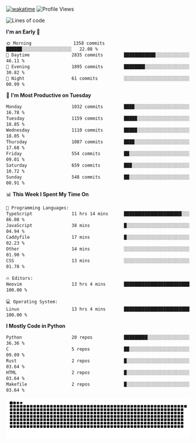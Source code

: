 [![wakatime](https://wakatime.com/badge/user/b920b284-3cde-4cd4-b72e-f7f22d050b16.svg)](https://wakatime.com/@b920b284-3cde-4cd4-b72e-f7f22d050b16)
![Profile Views](http://img.shields.io/badge/Profile%20Views-4586-blue)
<!--START_SECTION:waka-->
![Lines of code](https://img.shields.io/badge/From%20Hello%20World%20I%27ve%20Written-5.3%20million%20lines%20of%20code-blue)

**I'm an Early 🐤** 

```text
🌞 Morning                1358 commits        ██████░░░░░░░░░░░░░░░░░░░   22.08 % 
🌆 Daytime                2835 commits        ████████████░░░░░░░░░░░░░   46.11 % 
🌃 Evening                1895 commits        ████████░░░░░░░░░░░░░░░░░   30.82 % 
🌙 Night                  61 commits          ░░░░░░░░░░░░░░░░░░░░░░░░░   00.99 % 
```
📅 **I'm Most Productive on Tuesday** 

```text
Monday                   1032 commits        ████░░░░░░░░░░░░░░░░░░░░░   16.78 % 
Tuesday                  1159 commits        █████░░░░░░░░░░░░░░░░░░░░   18.85 % 
Wednesday                1110 commits        █████░░░░░░░░░░░░░░░░░░░░   18.05 % 
Thursday                 1087 commits        ████░░░░░░░░░░░░░░░░░░░░░   17.68 % 
Friday                   554 commits         ██░░░░░░░░░░░░░░░░░░░░░░░   09.01 % 
Saturday                 659 commits         ███░░░░░░░░░░░░░░░░░░░░░░   10.72 % 
Sunday                   548 commits         ██░░░░░░░░░░░░░░░░░░░░░░░   08.91 % 
```


📊 **This Week I Spent My Time On** 

```text
💬 Programming Languages: 
TypeScript               11 hrs 14 mins      ██████████████████████░░░   86.08 % 
JavaScript               38 mins             █░░░░░░░░░░░░░░░░░░░░░░░░   04.94 % 
Caddyfile                17 mins             █░░░░░░░░░░░░░░░░░░░░░░░░   02.23 % 
Other                    14 mins             ░░░░░░░░░░░░░░░░░░░░░░░░░   01.90 % 
CSS                      13 mins             ░░░░░░░░░░░░░░░░░░░░░░░░░   01.78 % 

🔥 Editors: 
Neovim                   13 hrs 4 mins       █████████████████████████   100.00 % 

💻 Operating System: 
Linux                    13 hrs 4 mins       █████████████████████████   100.00 % 
```

**I Mostly Code in Python** 

```text
Python                   20 repos            █████████░░░░░░░░░░░░░░░░   36.36 % 
C                        5 repos             ██░░░░░░░░░░░░░░░░░░░░░░░   09.09 % 
Rust                     2 repos             █░░░░░░░░░░░░░░░░░░░░░░░░   03.64 % 
HTML                     2 repos             █░░░░░░░░░░░░░░░░░░░░░░░░   03.64 % 
Makefile                 2 repos             █░░░░░░░░░░░░░░░░░░░░░░░░   03.64 % 
```




<!--END_SECTION:waka-->
![Snake animation](https://raw.githubusercontent.com/timmypidashev/timmypidashev/main/commits.svg)
